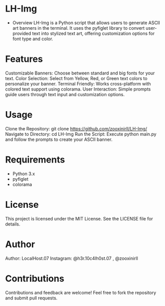 # LH-Img

* Overview
LH-Img is a Python script that allows users to generate ASCII art banners in the terminal. It uses the pyfiglet library to convert user-provided text into stylized text art, offering customization options for font type and color.

# Features
Customizable Banners: Choose between standard and big fonts for your text.
Color Selection: Select from Yellow, Red, or Green text colors to personalize your banner.
Terminal Friendly: Works cross-platform with colored text support using colorama.
User Interaction: Simple prompts guide users through text input and customization options.
# Usage
Clone the Repository: git clone https://github.com/zooxinirll/LH-Img/
Navigate to Directory: cd LH-Img
Run the Script: Execute python main.py and follow the prompts to create your ASCII banner.

# Requirements
* Python 3.x
* pyfiglet
* colorama
# License
This project is licensed under the MIT License. See the LICENSE file for details.

# Author
Author: LocalHost.07
Instagram: @h3r.10c4lh0st.07 , @zooxinirll

# Contributions
Contributions and feedback are welcome! Feel free to fork the repository and submit pull requests.
